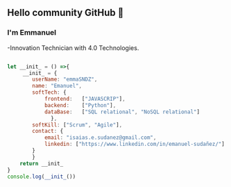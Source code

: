## Hello community GitHub 👋

### I'm Emmanuel

-Innovation Technician with 4.0 Technologies.


```js

let __init_ = () =>{
     __init_ = { 
        userName: "emmaSNDZ",
        name: "Emanuel",
        softTech: {
            frontend:   ["JAVASCRIP"],
            backend:    ["Python"],
            dataBase:   ["SQL relational", "NoSQL relational"]
              },
        softKill: ["Scrum", "Agile"],
        contact: {
            email: "isaias.e.sudanez@gmail.com",
            linkedin: ["https://www.linkedin.com/in/emanuel-sudañez/"]
        }
        }
    return __init_
}
console.log(__init_())

```



